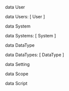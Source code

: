 data User

data Users: [ User ]

data System

data Systems: [ System ]

data DataType

data DataTypes: [ DataType ]

data Setting

data Scope

data Script
